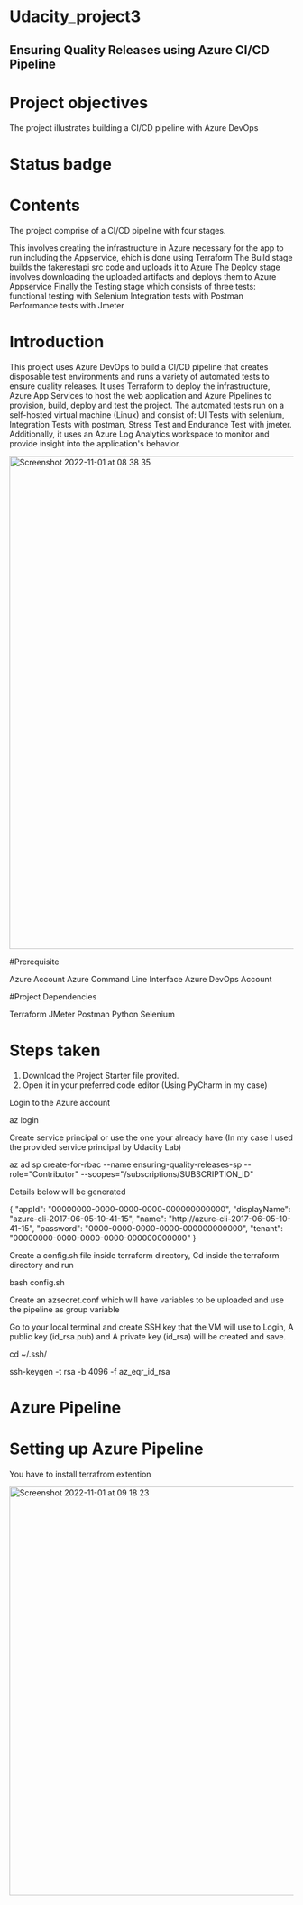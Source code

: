 # Udacity_project3

## Ensuring Quality Releases using Azure CI/CD Pipeline

# Project objectives
The project illustrates building a CI/CD pipeline with Azure DevOps

# Status badge

# Contents

The project comprise of a CI/CD pipeline with four stages.

This involves creating the infrastructure in Azure necessary for the app to run including the Appservice, ehich is done using Terraform
The Build stage builds the fakerestapi src code and uploads it to Azure
The Deploy stage involves downloading the uploaded artifacts and deploys them to Azure Appservice
Finally the Testing stage which consists of three tests:
functional testing with Selenium
Integration tests with Postman
Performance tests with Jmeter



# Introduction

This project uses Azure DevOps to build a CI/CD pipeline that creates disposable test environments and runs a variety of automated tests to ensure quality releases. It uses Terraform to deploy the infrastructure, Azure App Services to host the web application and Azure Pipelines to provision, build, deploy and test the project. The automated tests run on a self-hosted virtual machine (Linux) and consist of: UI Tests with selenium, Integration Tests with postman, Stress Test and Endurance Test with jmeter. Additionally, it uses an Azure Log Analytics workspace to monitor and provide insight into the application's behavior.

<img width="874" alt="Screenshot 2022-11-01 at 08 38 35" src="https://user-images.githubusercontent.com/110615576/199185225-f43283ac-21bf-4034-9e66-796262314a35.png">


#Prerequisite

Azure Account
Azure Command Line Interface
Azure DevOps Account

#Project Dependencies

Terraform
JMeter
Postman
Python
Selenium

# Steps taken

1. Download the Project Starter file provited.
2. Open it in your preferred code editor (Using PyCharm in my case)

Login to the Azure account

az login 

Create service principal or use the one your already have (In my case I used the provided service principal by Udacity Lab) 

az ad sp create-for-rbac --name ensuring-quality-releases-sp --role="Contributor" --scopes="/subscriptions/SUBSCRIPTION_ID"

Details below will be generated

{
  "appId": "00000000-0000-0000-0000-000000000000",
  "displayName": "azure-cli-2017-06-05-10-41-15",
  "name": "http://azure-cli-2017-06-05-10-41-15",
  "password": "0000-0000-0000-0000-000000000000",
  "tenant": "00000000-0000-0000-0000-000000000000"
}

Create a config.sh file inside terraform directory, Cd inside the terraform directory and run

bash config.sh

Create an azsecret.conf which will have variables to be uploaded and use the pipeline as group variable

Go to your local terminal and create SSH key that the VM will use to Login, A public key (id_rsa.pub) and A private key (id_rsa) will be created and save.

cd ~/.ssh/

ssh-keygen -t rsa -b 4096 -f az_eqr_id_rsa

# Azure Pipeline

# Setting up Azure Pipeline

You have to install terrafrom extention

<img width="725" alt="Screenshot 2022-11-01 at 09 18 23" src="https://user-images.githubusercontent.com/110615576/199189526-7a2e420e-81b3-4f04-a86e-255d09cbe893.png">




